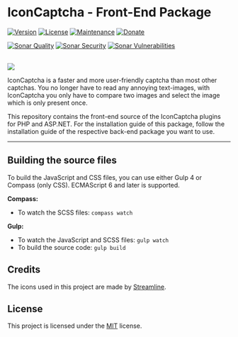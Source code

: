 # IconCaptcha - Front-End Package

[![Version](https://img.shields.io/badge/Version-3.0.0-orange.svg?style=flat-square)]() [![License](https://img.shields.io/badge/License-MIT-blue.svg?style=flat-square)]() [![Maintenance](https://img.shields.io/badge/Maintained-Yes-green.svg?style=flat-square)]()
[![Donate](https://img.shields.io/badge/Donate-PayPal-yellow.svg?style=flat-square)](https://paypal.me/nlgamevideosnl)

[![Sonar Quality](https://sonarcloud.io/api/project_badges/measure?project=fabianwennink_IconCaptcha-Plugin-Front-End&metric=alert_status)]() 
[![Sonar Security](https://sonarcloud.io/api/project_badges/measure?project=fabianwennink_IconCaptcha-Plugin-Front-End&metric=security_rating)]()
[![Sonar Vulnerabilities](https://sonarcloud.io/api/project_badges/measure?project=fabianwennink_IconCaptcha-Plugin-Front-End&metric=vulnerabilities)]()

<br><img src="http://i.imgur.com/RMUALSz.png" />

IconCaptcha is a faster and more user-friendly captcha than most other captchas. You no longer have to read any annoying 
text-images, with IconCaptcha you only have to compare two images and select the image which is only present once.

This repository contains the front-end source of the IconCaptcha plugins for PHP and ASP.NET. For the installation guide of this package, follow the installation guide of the respective back-end package you want to use.
___

## Building the source files
To build the JavaScript and CSS files, you can use either Gulp 4 or Compass (only CSS). ECMAScript 6 and later is supported.

__Compass:__
- To watch the SCSS files: ```compass watch```

__Gulp:__
- To watch the JavaScript and SCSS files: ```gulp watch```
- To build the source code: ```gulp build```

## Credits
The icons used in this project are made by <a href="https://streamlinehq.com" target="_blank" rel="nofollow">Streamline</a>.

## License
This project is licensed under the <a href="https://github.com/fabianwennink/jQuery-Icon-Captcha-Plugin/blob/master/LICENSE">MIT</a> license.
